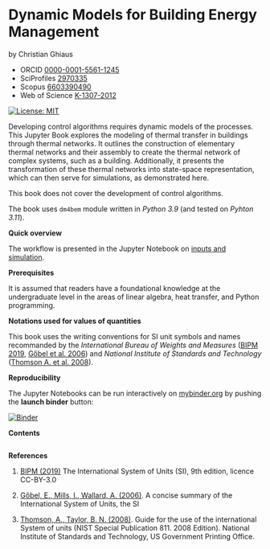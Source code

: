 # Dynamic Models for Building Energy Management

by Christian Ghiaus
- ORCID [0000-0001-5561-1245](https://orcid.org/0000-0001-5561-1245)
- SciProfiles [2970335](https://sciprofiles.com/profile/2970335)
- Scopus [6603390490](https://www.scopus.com/authid/detail.uri?authorId=6603390490)
- Web of Science [K-1307-2012](https://www.webofscience.com/wos/author/record/1651371)

[![License: MIT](https://img.shields.io/badge/License-MIT-yellow.svg)](https://github.com/cghiaus/dm4bem_book/blob/main/LICENSE)

Developing control algorithms requires dynamic models of the processes. This Jupyter Book explores the modeling of thermal transfer in buildings through thermal networks. It outlines the construction of elementary thermal networks and their assembly to create the thermal network of complex systems, such as a building. Additionally, it presents the transformation of these thermal networks into state-space representation, which can then serve for simulations, as demonstrated here.

This book does not cover the development of control algorithms.

The book uses `dm4bem` module written in _Python 3.9_ (and tested on _Pyhton 3.11_).


__Quick overview__

The workflow is presented in the Jupyter Notebook on [inputs and simulation](tutorials/pd05simulation.ipynb).


__Prerequisites__

It is assumed that readers have a foundational knowledge at the undergraduate level in the areas of linear algebra, heat transfer, and Python programming.


__Notations used for values of quantities__

This book uses the writing conventions for SI unit symbols and names recommanded by the *International Bureau of Weights and Measures* ([BIPM 2019](https://www.bipm.org/documents/20126/41483022/SI-Brochure-9-EN.pdf/2d2b50bf-f2b4-9661-f402-5f9d66e4b507?version=1.11&t=1671101192839&download=true), [Gőbel et al. 2006](https://www.bipm.org/documents/20126/41483022/SI-Brochure-9-concise-EN.pdf/2fda4656-e236-0fcb-3867-36ca74eea4e3)) and *National Institute of Standards and Technology* ([Thomson A. et al. 2008](https://nvlpubs.nist.gov/nistpubs/Legacy/SP/nistspecialpublication811e2008.pdf)).


__Reproducibility__

The Jupyter Notebooks can be run interactively on [mybinder.org](https://mybinder.org) by pushing the __launch binder__ button:

[![Binder](https://mybinder.org/badge_logo.svg)](https://mybinder.org/v2/gh/cghiaus/dm4bem_book/HEAD)

__Contents__

```{tableofcontents}
```

__References__
1. [BIPM (2019)](https://www.bipm.org/documents/20126/41483022/SI-Brochure-9-EN.pdf/2d2b50bf-f2b4-9661-f402-5f9d66e4b507?version=1.11&t=1671101192839&download=true) The International System of Units (SI), 9th edition, licence CC-BY-3.0

2. [Gőbel, E., Mills, I., Wallard,  A. (2006)](https://www.bipm.org/documents/20126/41483022/SI-Brochure-9-concise-EN.pdf/2fda4656-e236-0fcb-3867-36ca74eea4e3). A concise summary of the International System of Units, the SI

3. [Thomson, A., Taylor, B. N. (2008)](https://nvlpubs.nist.gov/nistpubs/Legacy/SP/nistspecialpublication811e2008.pdf). Guide for the use of the international System of units (NIST Special Publication 811․ 2008 Edition). National Institute of Standards and Technology, US Government Printing Office.